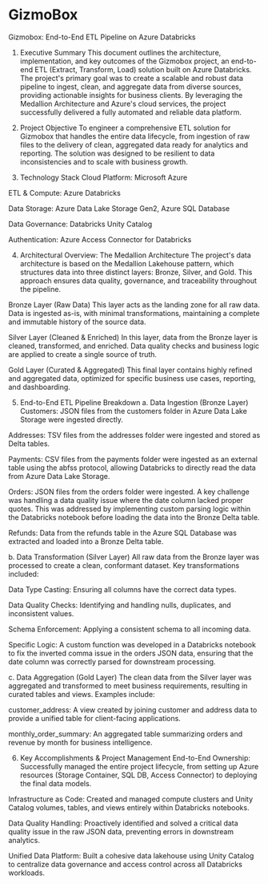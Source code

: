 # GizmoBox
Gizmobox: End-to-End ETL Pipeline on Azure Databricks
1. Executive Summary
This document outlines the architecture, implementation, and key outcomes of the Gizmobox project, an end-to-end ETL (Extract, Transform, Load) solution built on Azure Databricks. The project's primary goal was to create a scalable and robust data pipeline to ingest, clean, and aggregate data from diverse sources, providing actionable insights for business clients. By leveraging the Medallion Architecture and Azure's cloud services, the project successfully delivered a fully automated and reliable data platform.

2. Project Objective
To engineer a comprehensive ETL solution for Gizmobox that handles the entire data lifecycle, from ingestion of raw files to the delivery of clean, aggregated data ready for analytics and reporting. The solution was designed to be resilient to data inconsistencies and to scale with business growth.

3. Technology Stack
Cloud Platform: Microsoft Azure

ETL & Compute: Azure Databricks

Data Storage: Azure Data Lake Storage Gen2, Azure SQL Database

Data Governance: Databricks Unity Catalog

Authentication: Azure Access Connector for Databricks

4. Architectural Overview: The Medallion Architecture
The project's data architecture is based on the Medallion Lakehouse pattern, which structures data into three distinct layers: Bronze, Silver, and Gold. This approach ensures data quality, governance, and traceability throughout the pipeline.

Bronze Layer (Raw Data)
This layer acts as the landing zone for all raw data. Data is ingested as-is, with minimal transformations, maintaining a complete and immutable history of the source data.

Silver Layer (Cleaned & Enriched)
In this layer, data from the Bronze layer is cleaned, transformed, and enriched. Data quality checks and business logic are applied to create a single source of truth.

Gold Layer (Curated & Aggregated)
This final layer contains highly refined and aggregated data, optimized for specific business use cases, reporting, and dashboarding.

5. End-to-End ETL Pipeline Breakdown
a. Data Ingestion (Bronze Layer)
Customers: JSON files from the customers folder in Azure Data Lake Storage were ingested directly.

Addresses: TSV files from the addresses folder were ingested and stored as Delta tables.

Payments: CSV files from the payments folder were ingested as an external table using the abfss protocol, allowing Databricks to directly read the data from Azure Data Lake Storage.

Orders: JSON files from the orders folder were ingested. A key challenge was handling a data quality issue where the date column lacked proper quotes. This was addressed by implementing custom parsing logic within the Databricks notebook before loading the data into the Bronze Delta table.

Refunds: Data from the refunds table in the Azure SQL Database was extracted and loaded into a Bronze Delta table.

b. Data Transformation (Silver Layer)
All raw data from the Bronze layer was processed to create a clean, conformant dataset. Key transformations included:

Data Type Casting: Ensuring all columns have the correct data types.

Data Quality Checks: Identifying and handling nulls, duplicates, and inconsistent values.

Schema Enforcement: Applying a consistent schema to all incoming data.

Specific Logic: A custom function was developed in a Databricks notebook to fix the inverted comma issue in the orders JSON data, ensuring that the date column was correctly parsed for downstream processing.

c. Data Aggregation (Gold Layer)
The clean data from the Silver layer was aggregated and transformed to meet business requirements, resulting in curated tables and views. Examples include:

customer_address: A view created by joining customer and address data to provide a unified table for client-facing applications.

monthly_order_summary: An aggregated table summarizing orders and revenue by month for business intelligence.

6. Key Accomplishments & Project Management
End-to-End Ownership: Successfully managed the entire project lifecycle, from setting up Azure resources (Storage Container, SQL DB, Access Connector) to deploying the final data models.

Infrastructure as Code: Created and managed compute clusters and Unity Catalog volumes, tables, and views entirely within Databricks notebooks.

Data Quality Handling: Proactively identified and solved a critical data quality issue in the raw JSON data, preventing errors in downstream analytics.

Unified Data Platform: Built a cohesive data lakehouse using Unity Catalog to centralize data governance and access control across all Databricks workloads.
